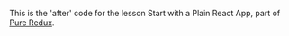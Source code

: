 This is the 'after' code for the lesson Start with a Plain React App, part of [Pure Redux](https://daveceddia.com/pure-redux/).
